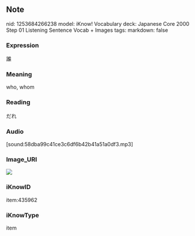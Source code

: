 ## Note
nid: 1253684266238
model: iKnow! Vocabulary
deck: Japanese Core 2000 Step 01 Listening Sentence Vocab + Images
tags: 
markdown: false

### Expression
誰

### Meaning
who, whom

### Reading
だれ

### Audio
[sound:58dba99c41ce3c6df6b42b41a51a0df3.mp3]

### Image_URI
<!DOCTYPE html>
<title></title>
<img src="5033ee4a334f9953c0ceeb67f4dbf639.jpg">



### iKnowID
item:435962

### iKnowType
item
